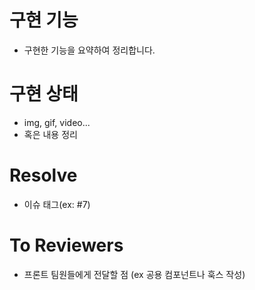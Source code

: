 # 구현 기능

- 구현한 기능을 요약하여 정리합니다.

# 구현 상태

- img, gif, video...
- 혹은 내용 정리

# Resolve

- 이슈 태그(ex: #7)

# To Reviewers

- 프론트 팀원들에게 전달할 점 (ex 공용 컴포넌트나 훅스 작성)
